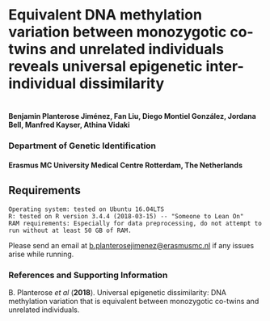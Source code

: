 

# Equivalent DNA methylation variation between monozygotic co-twins and unrelated individuals reveals universal epigenetic inter-individual dissimilarity
#
#### Benjamin Planterose Jiménez, Fan Liu, Diego Montiel González, Jordana Bell, Manfred Kayser, Athina Vidaki

### Department of Genetic Identification 
#### Erasmus MC University Medical Centre Rotterdam, The Netherlands

## Requirements

    Operating system: tested on Ubuntu 16.04LTS
    R: tested on R version 3.4.4 (2018-03-15) -- "Someone to Lean On"
    RAM requirements: Especially for data preprocessing, do not attempt to run without at least 50 GB of RAM.




Please send an email at b.planterosejimenez@erasmusmc.nl if any issues arise while running.

### References and Supporting Information
B. Planterose *et al* (**2018**). Universal epigenetic dissimilarity: DNA methylation variation that is equivalent between monozygotic co-twins and unrelated individuals.





